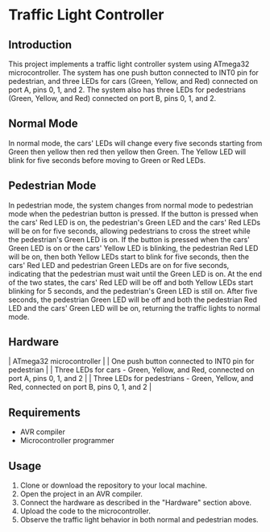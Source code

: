 # Traffic Light Controller

## Introduction
This project implements a traffic light controller system using ATmega32 microcontroller. The system has one push button connected to INT0 pin for pedestrian, and three LEDs for cars (Green, Yellow, and Red) connected on port A, pins 0, 1, and 2. The system also has three LEDs for pedestrians (Green, Yellow, and Red) connected on port B, pins 0, 1, and 2.

## Normal Mode
In normal mode, the cars' LEDs will change every five seconds starting from Green then yellow then red then yellow then Green. The Yellow LED will blink for five seconds before moving to Green or Red LEDs.

## Pedestrian Mode
In pedestrian mode, the system changes from normal mode to pedestrian mode when the pedestrian button is pressed. If the button is pressed when the cars' Red LED is on, the pedestrian's Green LED and the cars' Red LEDs will be on for five seconds, allowing pedestrians to cross the street while the pedestrian's Green LED is on. If the button is pressed when the cars' Green LED is on or the cars' Yellow LED is blinking, the pedestrian Red LED will be on, then both Yellow LEDs start to blink for five seconds, then the cars' Red LED and pedestrian Green LEDs are on for five seconds, indicating that the pedestrian must wait until the Green LED is on. At the end of the two states, the cars' Red LED will be off and both Yellow LEDs start blinking for 5 seconds, and the pedestrian's Green LED is still on. After five seconds, the pedestrian Green LED will be off and both the pedestrian Red LED and the cars' Green LED will be on, returning the traffic lights to normal mode.

## Hardware
| ATmega32 microcontroller |
| One push button connected to INT0 pin for pedestrian |
| Three LEDs for cars - Green, Yellow, and Red, connected on port A, pins 0, 1, and 2 |
| Three LEDs for pedestrians - Green, Yellow, and Red, connected on port B, pins 0, 1, and 2 |

## Requirements
- AVR compiler
- Microcontroller programmer

## Usage
1. Clone or download the repository to your local machine.
2. Open the project in an AVR compiler.
3. Connect the hardware as described in the "Hardware" section above.
4. Upload the code to the microcontroller.
5. Observe the traffic light behavior in both normal and pedestrian modes.
